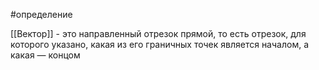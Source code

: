 #определение 

[[Вектор]] - это направленный отрезок прямой, то есть отрезок, для которого указано, какая из его граничных точек является началом, а какая — концом
